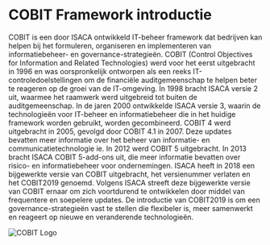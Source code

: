 # COBIT Framework introductie

COBIT is een door ISACA ontwikkeld IT-beheer framework dat bedrijven kan helpen bij het formuleren, organiseren en implementeren van informatiebeheer- en governance-strategieën. COBIT \(Control Objectives for Information and Related Technologies\) werd voor het eerst uitgebracht in 1996 en was oorspronkelijk ontworpen als een reeks IT-controledoelstellingen om de financiële auditgemeenschap te helpen beter te reageren op de groei van de IT-omgeving. In 1998 bracht ISACA versie 2 uit, waarmee het raamwerk werd uitgebreid tot buiten de auditgemeenschap. In de jaren 2000 ontwikkelde ISACA versie 3, waarin de technologieën voor IT-beheer en informatiebeheer die in het huidige framework worden gebruikt, worden gecombineerd. COBIT 4 werd uitgebracht in 2005, gevolgd door COBIT 4.1 in 2007. Deze updates bevatten meer informatie over het beheer van informatie- en communicatietechnologie ie. In 2012 werd COBIT 5 uitgebracht. In 2013 bracht ISACA COBIT 5-add-ons uit, die meer informatie bevatten over risico- en informatiebeheer voor ondernemingen. ISACA heeft in 2018 een bijgewerkte versie van COBIT uitgebracht, het versienummer verlaten en het COBIT2019 genoemd. Volgens ISACA streeft deze bijgewerkte versie van COBIT ernaar om zich voortdurend te ontwikkelen door middel van frequentere en soepelere updates. De introductie van COBIT2019 is om een governance-strategieën vast te stellen die flexibeler is, meer samenwerkt en reageert op nieuwe en veranderende technologieën.

![COBIT Logo](https://ab-audit.com/wp-content/uploads/2020/07/COBIT-2019-Design-and-Implementtion.png)

## 

